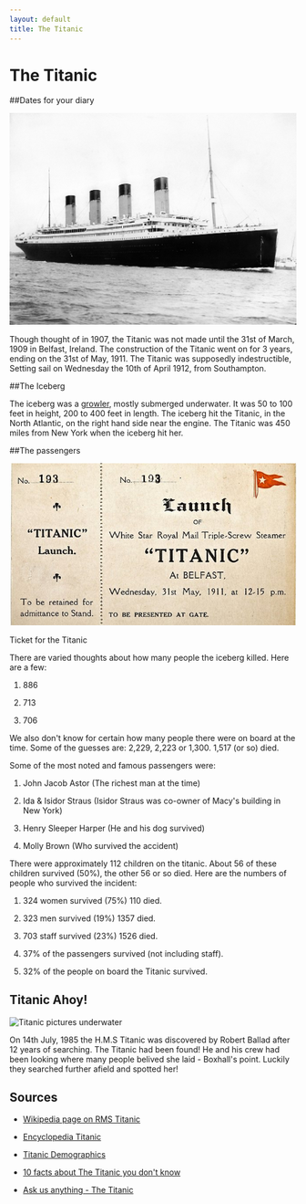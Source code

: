```yaml
---
layout: default
title: The Titanic
---
```


# The Titanic

##Dates for your diary

![The Titanic](images/titanic/RMS_Titanic_3.jpg)

Though thought of in 1907, the Titanic was not made until the 31st of March, 1909 in Belfast, Ireland. The construction of the Titanic went on for 3 years, ending on the 31st of May, 1911. The Titanic was supposedly indestructible, Setting sail on Wednesday the 10th of April 1912, from Southampton. 

##The Iceberg
 
The iceberg was a [growler](http://www.athropolis.com/arctic-facts/fact-bergy-bits.htm), mostly submerged underwater. It was 50 to 100 feet in height, 200 to 400 feet in length. The iceberg hit the Titanic, in the North Atlantic, on the right hand side near the engine. The Titanic was 450 miles from New York when the iceberg hit her.

##The passengers

![Ticket for the Titanic](images/titanic/546249-titanic-auction.jpg)

 Ticket for the Titanic

There are varied thoughts about how many people the iceberg killed. Here are a few:

1. 886
 
2. 713

3. 706

We also don't know for certain how many people there were on board at the time. Some of the guesses are: 2,229, 2,223 or 1,300. 1,517 (or so) died.

Some of the most noted and famous passengers were:

1. John Jacob Astor (The richest man at the time)

2. Ida & Isidor Straus (Isidor Straus was co-owner of Macy's building in New York)

3. Henry Sleeper Harper  (He and his dog survived)

4. Molly Brown (Who survived the accident)  

There were approximately 112 children on the titanic. About 56 of these children survived (50%), the other 56 or so died. Here are the numbers of people who survived the incident:

1. 324 women survived (75%) 110 died.

2. 323 men survived (19%) 1357 died.

3. 703 staff survived (23%) 1526 died.

4.  37% of the passengers survived (not including staff).  
  
5.  32% of the people on board the Titanic survived.

## Titanic Ahoy!

![Titanic pictures underwater](http://3.bp.blogspot.com/-nGyZ6iLCO4s/T6JZVny2IoI/AAAAAAAAAJ8/HsSA1eUDcNU/s1600/07.jpg)

On 14th July, 1985 the H.M.S Titanic was discovered by Robert Ballad after 12 years of searching. The Titanic had been found! He and his crew had been looking where many people belived she laid - Boxhall's point. Luckily they searched further afield and spotted her!  

## Sources

 * [Wikipedia page on RMS Titanic](http://en.wikipedia.org/wiki/RMS_Titanic)
 
 * [Encyclopedia Titanic](http://www.encyclopedia-titanica.org/)
 
 * [Titanic Demographics](http://www.icyousee.org/titanic.html)
 
 * [10 facts about The Titanic you don't know](http://history1900s.about.com/od/1910s/a/titanicfacts.htm)
 
 * [Ask us anything - The Titanic](http://wiki.answers.com/Q/Who_was_the_passengers_on_the_Titanic)
